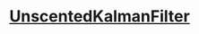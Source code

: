 # [UnscentedKalmanFilter](https://filterpy.readthedocs.io/en/latest/kalman/UnscentedKalmanFilter.html)